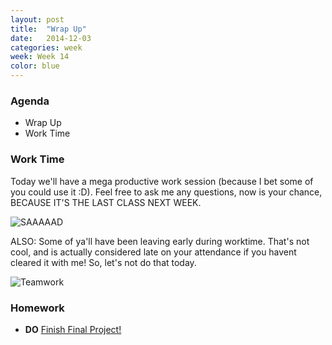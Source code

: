```yaml
---
layout: post
title:  "Wrap Up"
date:   2014-12-03
categories: week
week: Week 14
color: blue
---
```


### Agenda
- Wrap Up
- Work Time

### Work Time
 Today we'll have a mega productive work session (because I bet some of you could use it :D). Feel free to ask me any questions, now is your chance, BECAUSE IT'S THE LAST CLASS NEXT WEEK.

![SAAAAAD](http://asset-d.soup.io/asset/3076/5936_d42e.gif)

<aside>ALSO: Some of ya'll have been leaving early during worktime. That's not cool, and is actually considered late on your attendance if you havent cleared it with me! So, let's not do that today.</aside>

![Teamwork](http://img4.wikia.nocookie.net/__cb20121007102258/glee/images/2/26/Teamwork.gif)

### Homework
- **DO** [Finish Final Project!](/projects/final-project)
